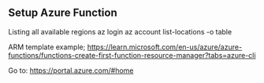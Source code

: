 ## Setup Azure Function

Listing all available regions
az login
az account list-locations -o table


ARM template example;
https://learn.microsoft.com/en-us/azure/azure-functions/functions-create-first-function-resource-manager?tabs=azure-cli

Go to: https://portal.azure.com/#home
